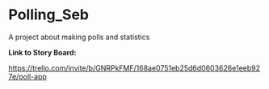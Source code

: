 # Polling_Seb

A project about making polls and statistics

**Link to Story Board:**

https://trello.com/invite/b/GNRPkFMF/168ae0751eb25d6d0603626e1eeb927e/poll-app


